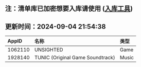 ## 注：清单库已加密想要入库请使用 ([入库工具](https://github.com/BlankTMing/ManifestAutoUpdate/releases))

## 更新时间：2024-09-04 21:54:38
| AppID | 名称 | 类型  |
| :-------------------- | :----------------------------- | :----------- |
| 1062110 | UNSIGHTED| Game |
| 1928140 | TUNIC (Original Game Soundtrack)| Music |
